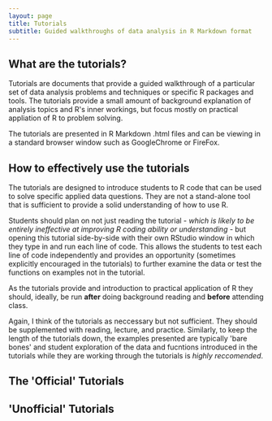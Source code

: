 ```yaml
---
layout: page
title: Tutorials
subtitle: Guided walkthroughs of data analysis in R Markdown format
---
```

## What are the tutorials?

Tutorials are documents that provide a guided walkthrough of a particular set of data analysis problems and techniques or specific R packages and tools. The tutorials provide a small amount of background explanation of analysis topics and R's inner workings, but focus mostly on practical appliation of R to problem solving. 

The tutorials are presented in R Markdown .html files and can be viewing in a standard browser window such as GoogleChrome or FireFox. 

## How to effectively use the tutorials

The tutorials are designed to introduce students to R code that can be used to solve specific applied data questions. They are not a stand-alone tool that is sufficient to provide a solid understanding of how to use R. 

Students should plan on not just reading the tutorial - *which is likely to be entirely ineffective at improving R coding ability or understanding* - but opening this tutorial side-by-side with their own RStudio window in which they type in and run each line of code. This allows the students to test each line of code independently and provides an opportunity (sometimes explicitly encouraged in the tutorials) to further examine the data or test the functions on examples not in the tutorial.

As the tutorials provide and introduction to practical application of R they should, ideally, be run **after** doing background reading and **before** attending class.

Again, I think of the tutorials as neccessary but not sufficient. They should be supplemented with reading, lecture, and practice. Similarly, to keep the length of the tutorials down, the examples presented are typically 'bare bones' and student exploration of the data and fucntions introduced in the tutorials while they are working through the tutorials is *highly reccomended*.


## The 'Official' Tutorials




## 'Unofficial' Tutorials








